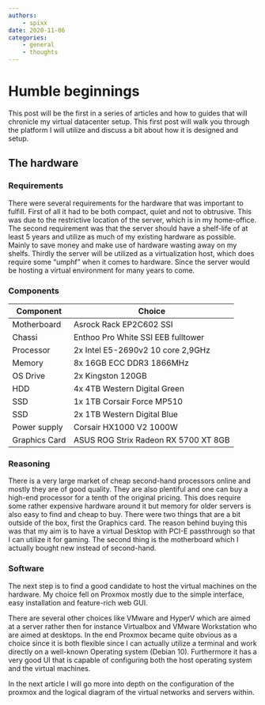 ```yaml
---
authors:
    - spixx
date: 2020-11-06
categories:
    - general
    - thoughts
---
```


# Humble beginnings #

This post will be the first in a series of articles and how to guides that will
chronicle my virtual datacenter setup. This first post will walk you through 
the platform I will utilize and discuss a bit about how it is designed and 
setup.

<!-- more -->

## The hardware ##
### Requirements ###

There were several requirements for the hardware that was important to fulfill. 
First of all it had to be both compact, quiet and not to obtrusive. This was 
due to the restrictive location of the server, which is in my home-office. The 
second requirement was that the server should have a shelf-life of at least 5 
years and utilize as much of my existing hardware as possible. Mainly to save 
money and make use of hardware wasting away on my shelfs. Thirdly the server 
will be utilized as a virtualization host, which does require some “umphf” 
when it comes to hardware. Since the server would be hosting a virtual 
environment for many years to come.

### Components ###
| Component     | Choice                                                      |
|---------------|-------------------------------------------------------------| 
| Motherboard   | Asrock Rack EP2C602 SSI                                     |
| Chassi        | Enthoo Pro White SSI EEB fulltower                          |
| Processor	    | 2x Intel E5-2690v2 10 core 2,9GHz                           |
| Memory        | 8x 16GB ECC DDR3 1866MHz                                    |
| OS Drive      | 2x Kingston 120GB                                           |
| HDD           | 4x 4TB Western Digital Green                                |
| SSD           | 1x 1TB Corsair Force MP510                                  |
| SSD           | 2x 1TB Western Digital Blue                                 |
| Power supply  | Corsair HX1000 V2 1000W                                     |
| Graphics Card | ASUS ROG Strix Radeon RX 5700 XT 8GB                        |

### Reasoning ###

There is a very large market of cheap second-hand processors online and mostly 
they are of good quality. They are also plentiful and one can buy a high-end 
processor for a tenth of the original pricing. This does require some rather 
expensive hardware around it but memory for older servers is also easy to find 
and cheap to buy. There were two things that are a bit outside of the box, 
first the Graphics card. The reason behind buying this was that my aim is to 
have a virtual Desktop with PCI-E passthrough so that I can utilize it for 
gaming. The second thing is the motherboard which I actually bought new 
instead of second-hand.

### Software ###

The next step is to find a good candidate to host the virtual machines on the 
hardware. My choice fell on Proxmox mostly due to the simple interface, easy 
installation and feature-rich web GUI.

There are several other choices like VMware and HyperV which are aimed at a 
server rather then for instance Virtualbox and VMware Workstation who are aimed
at desktops. In the end Proxmox became quite obvious as a choice since it is 
both flexible since I can actually utilize a terminal and work directly on a 
well-known Operating system (Debian 10). Furthermore it has a very good UI that
is capable of configuring both the host operating system and the virtual 
machines.

In the next article I will go more into depth on the configuration of the 
proxmox and the logical diagram of the virtual networks and servers within.
